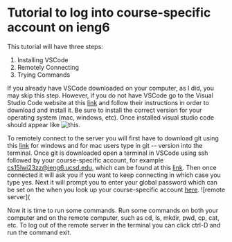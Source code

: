 # Tutorial to log into course-specific account on ieng6
This tutorial will have three steps:
  1. Installing VSCode
  2. Remotely Connecting
  3. Trying Commands

If you already have VSCode downloaded on your computer, as I did, you may skip this step. However, if you do not have VSCode go to the Visual Studio Code website at this [link]( https://code.visualstudio.com/) and follow their instructions in order to download and install it. Be sure to install the correct version for your operating system (mac, windows, etc). Once installed visual studio code should appear like ![this](https://user-images.githubusercontent.com/122580017/212500609-3b42d5d6-7967-47a0-981c-92cba7ddca09.png).


To remotely connect to the server you will first have to download git using this [link](https://gitforwindows.org/) for windows and for mac users type in git -- version into the terminal. Once git is downloaded open a terminal in VSCode using ssh followed by your course-specific account, for example cs15lwi23zz@ieng6.ucsd.edu, which can be found at this [link](https://sdacs.ucsd.edu/~icc/index.php). Then once connected it will ask you if you want to keep connecting in which case you type yes. Next it will prompt you to enter your global password which can be set on the when you look up your course-specific account [here](https://sdacs.ucsd.edu/~icc/index.php). ![remote server]( 

Now it is time to run some commands. Run some commands on both your computer and on the remote computer, such as cd, ls, mkdir, pwd, cp, cat, etc. To log out of the remote server in the terminal you can click ctrl-D and run the command exit. 

